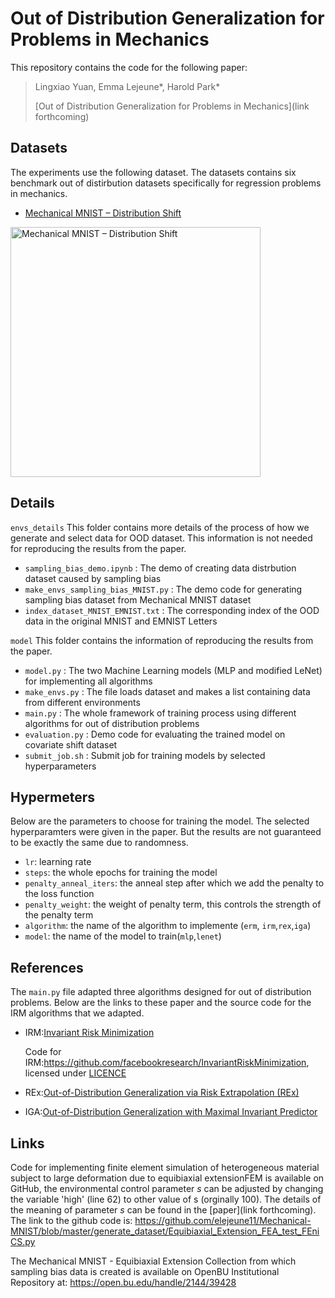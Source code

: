 # Out of Distribution Generalization for Problems in Mechanics

This repository contains the code for the following paper:

> Lingxiao Yuan, Emma Lejeune\*, Harold Park\*
>
> [Out of Distribution Generalization for Problems in Mechanics](link forthcoming)

## Datasets
The experiments use the following dataset. The datasets contains six benchmark out of distirbution datasets specifically for regression problems in mechanics.  
- [Mechanical MNIST – Distribution Shift](https://open.bu.edu/handle/2144/44485)

<img src="https://user-images.githubusercontent.com/58915487/171908617-18cdc387-8b24-4cbb-869b-d0538379de01.png" alt="Mechanical MNIST – Distribution Shift" width="400"/>

## Details 
`envs_details`
This folder contains more details of the process of how we generate and select data for OOD dataset. This information is not needed for reproducing the results from the paper. 

* `sampling_bias_demo.ipynb` : The demo of creating data distrbution dataset caused by sampling bias 
* `make_envs_sampling_bias_MNIST.py` : The demo code for generating sampling bias dataset from Mechanical MNIST dataset
* `index_dataset_MNIST_EMNIST.txt` : The corresponding index of the OOD data in the original MNIST and EMNIST Letters

`model`
This folder contains the information of reproducing the results from the paper. 
* `model.py` : The two Machine Learning models (MLP and modified LeNet) for implementing all algorithms
* `make_envs.py` : The file loads dataset and makes a list containing data from different environments
* `main.py` : The whole framework of training process using different algorithms for out of distribution problems
* `evaluation.py` : Demo code for evaluating the trained model on covariate shift dataset
* `submit_job.sh` : Submit job for training models by selected hyperparameters 



## Hypermeters 
Below are the parameters to choose for training the model. The selected hyperparamters were given in the paper. But the results are not guaranteed to be exactly the same due to randomness. 

* `lr`: learning rate
* `steps`: the whole epochs for training the model
* `penalty_anneal_iters`: the anneal step after which we add the penalty to the loss function
* `penalty_weight`: the weight of penalty term, this controls the strength of the penalty term
* `algorithm`: the name of the algorithm to implemente (`erm`, `irm`,`rex`,`iga`)
* `model`: the name of the model to train(`mlp`,`lenet`)

## References
The `main.py` file adapted three algorithms designed for out of distribution problems. Below are the links to these paper and the source code for the IRM algorithms that we adapted. 
* IRM:[Invariant Risk Minimization](https://arxiv.org/abs/1907.02893)

  Code for IRM:https://github.com/facebookresearch/InvariantRiskMinimization, licensed under [LICENCE](https://github.com/facebookresearch/InvariantRiskMinimization/blob/main/LICENSE)
* REx:[Out-of-Distribution Generalization via Risk Extrapolation (REx)](https://arxiv.org/abs/2003.00688)
* IGA:[Out-of-Distribution Generalization with Maximal Invariant Predictor](https://openreview.net/forum?id=FzGiUKN4aBp&referrer=[the%20profile%20of%20Masanori%20Koyama](/profile?id=~Masanori_Koyama1))

## Links
Code for implementing finite element simulation of heterogeneous material subject to large deformation due to equibiaxial extensionFEM is available on GitHub, the environmental control parameter $s$ can be adjusted by changing the variable 'high' (line 62) to other value of s (orginally $100$). The details of the meaning of parameter $s$ can be found in the [paper](link forthcoming). The link to the github code is: https://github.com/elejeune11/Mechanical-MNIST/blob/master/generate_dataset/Equibiaxial_Extension_FEA_test_FEniCS.py

The Mechanical MNIST - Equibiaxial Extension Collection from which sampling bias data is created is available on OpenBU Institutional Repository at: https://open.bu.edu/handle/2144/39428


